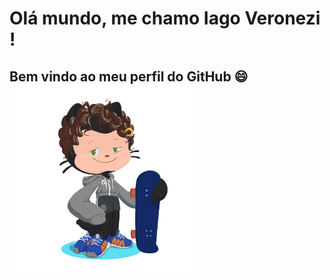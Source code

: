 # Olá mundo, me chamo Iago Veronezi ! 
## Bem vindo ao meu perfil do GitHub 😄 <img src="https://github.com/iago187/iago187/blob/main/octocat%20iago.png" width="300" height="300"/> 



